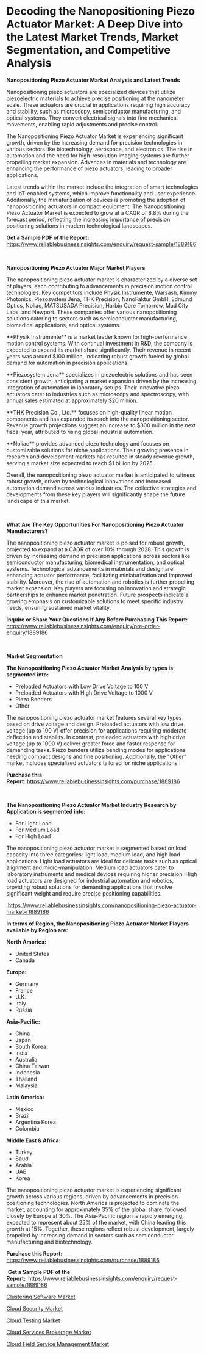<p><h1>Decoding the Nanopositioning Piezo Actuator Market: A Deep Dive into the Latest Market Trends, Market Segmentation, and Competitive Analysis</h1></p><p><strong>Nanopositioning Piezo Actuator Market Analysis and Latest Trends</strong></p>
<p><p>Nanopositioning piezo actuators are specialized devices that utilize piezoelectric materials to achieve precise positioning at the nanometer scale. These actuators are crucial in applications requiring high accuracy and stability, such as microscopy, semiconductor manufacturing, and optical systems. They convert electrical signals into fine mechanical movements, enabling rapid adjustments and precise control.</p><p>The Nanopositioning Piezo Actuator Market is experiencing significant growth, driven by the increasing demand for precision technologies in various sectors like biotechnology, aerospace, and electronics. The rise in automation and the need for high-resolution imaging systems are further propelling market expansion. Advances in materials and technology are enhancing the performance of piezo actuators, leading to broader applications.</p><p>Latest trends within the market include the integration of smart technologies and IoT-enabled systems, which improve functionality and user experience. Additionally, the miniaturization of devices is promoting the adoption of nanopositioning actuators in compact equipment. The Nanopositioning Piezo Actuator Market is expected to grow at a CAGR of 8.8% during the forecast period, reflecting the increasing importance of precision positioning solutions in modern technological landscapes.</p></p>
<p><strong>Get a Sample PDF of the Report:&nbsp;</strong> <a href="https://www.reliablebusinessinsights.com/enquiry/request-sample/1889186?utm_campaign=1759&utm_medium=2&utm_source=Github&utm_content=ia&utm_term=24102024&utm_id=nanopositioning-piezo-actuator">https://www.reliablebusinessinsights.com/enquiry/request-sample/1889186</a></p>
<p>&nbsp;</p>
<p><strong>Nanopositioning Piezo Actuator Major Market Players</strong></p>
<p><p>The nanopositioning piezo actuator market is characterized by a diverse set of players, each contributing to advancements in precision motion control technologies. Key competitors include Physik Instrumente, Warsash, Kimmy Photonics, Piezosystem Jena, THK Precision, NanoFaktur GmbH, Edmund Optics, Noliac, MATSUSADA Precision, Harbin Core Tomorrow, Mad City Labs, and Newport. These companies offer various nanopositioning solutions catering to sectors such as semiconductor manufacturing, biomedical applications, and optical systems.</p><p>**Physik Instrumente** is a market leader known for high-performance motion control systems. With continual investment in R&D, the company is expected to expand its market share significantly. Their revenue in recent years was around $100 million, indicating robust growth fueled by global demand for automation in precision applications.</p><p>**Piezosystem Jena** specializes in piezoelectric solutions and has seen consistent growth, anticipating a market expansion driven by the increasing integration of automation in laboratory setups. Their innovative piezo actuators cater to industries such as microscopy and spectroscopy, with annual sales estimated at approximately $20 million.</p><p>**THK Precision Co., Ltd.** focuses on high-quality linear motion components and has expanded its reach into the nanopositioning sector. Revenue growth projections suggest an increase to $300 million in the next fiscal year, attributed to rising global industrial automation.</p><p>**Noliac** provides advanced piezo technology and focuses on customizable solutions for niche applications. Their growing presence in research and development markets has resulted in steady revenue growth, serving a market size expected to reach $1 billion by 2025.</p><p>Overall, the nanopositioning piezo actuator market is anticipated to witness robust growth, driven by technological innovations and increased automation demand across various industries. The collective strategies and developments from these key players will significantly shape the future landscape of this market.</p></p>
<p>&nbsp;</p>
<p><strong>What Are The Key Opportunities For Nanopositioning Piezo Actuator Manufacturers?</strong></p>
<p><p>The nanopositioning piezo actuator market is poised for robust growth, projected to expand at a CAGR of over 10% through 2028. This growth is driven by increasing demand in precision applications across sectors like semiconductor manufacturing, biomedical instrumentation, and optical systems. Technological advancements in materials and design are enhancing actuator performance, facilitating miniaturization and improved stability. Moreover, the rise of automation and robotics is further propelling market expansion. Key players are focusing on innovation and strategic partnerships to enhance market penetration. Future prospects indicate a growing emphasis on customizable solutions to meet specific industry needs, ensuring sustained market vitality.</p></p>
<p><strong>Inquire or Share Your Questions If Any Before Purchasing This Report:</strong> <a href="https://www.reliablebusinessinsights.com/enquiry/pre-order-enquiry/1889186?utm_campaign=1759&utm_medium=2&utm_source=Github&utm_content=ia&utm_term=24102024&utm_id=nanopositioning-piezo-actuator">https://www.reliablebusinessinsights.com/enquiry/pre-order-enquiry/1889186</a></p>
<p>&nbsp;</p>
<p><strong>Market Segmentation</strong></p>
<p><strong>The Nanopositioning Piezo Actuator Market Analysis by types is segmented into:</strong></p>
<p><ul><li>Preloaded Actuators with Low Drive Voltage to 100 V</li><li>Preloaded Actuators with High Drive Voltage to 1000 V</li><li>Piezo Benders</li><li>Other</li></ul></p>
<p><p>The nanopositioning piezo actuator market features several key types based on drive voltage and design. Preloaded actuators with low drive voltage (up to 100 V) offer precision for applications requiring moderate deflection and stability. In contrast, preloaded actuators with high drive voltage (up to 1000 V) deliver greater force and faster response for demanding tasks. Piezo benders utilize bending modes for applications needing compact designs and fine positioning. Additionally, the "Other" market includes specialized actuators tailored for niche applications.</p></p>
<p><strong>Purchase this Report:&nbsp;</strong><a href="https://www.reliablebusinessinsights.com/purchase/1889186?utm_campaign=1759&utm_medium=2&utm_source=Github&utm_content=ia&utm_term=24102024&utm_id=nanopositioning-piezo-actuator">https://www.reliablebusinessinsights.com/purchase/1889186</a></p>
<p>&nbsp;</p>
<p><strong>The Nanopositioning Piezo Actuator Market Industry Research by Application is segmented into:</strong></p>
<p><ul><li>For Light Load</li><li>For Medium Load</li><li>For High Load</li></ul></p>
<p><p>The nanopositioning piezo actuator market is segmented based on load capacity into three categories: light load, medium load, and high load applications. Light load actuators are ideal for delicate tasks such as optical alignment and micro-manipulation. Medium load actuators cater to laboratory instruments and medical devices requiring higher precision. High load actuators are designed for industrial automation and robotics, providing robust solutions for demanding applications that involve significant weight and require precise positioning capabilities.</p></p>
<p><a href="https://www.reliablebusinessinsights.com/nanopositioning-piezo-actuator-market-r1889186?utm_campaign=1759&utm_medium=2&utm_source=Github&utm_content=ia&utm_term=24102024&utm_id=nanopositioning-piezo-actuator">&nbsp;https://www.reliablebusinessinsights.com/nanopositioning-piezo-actuator-market-r1889186</a></p>
<p><strong>In terms of Region, the Nanopositioning Piezo Actuator Market Players available by Region are:</strong></p>
<p>
    <p> <strong> North America: </strong>
        <ul>
            <li>United States</li>
            <li>Canada</li>
        </ul>
        </p> 
    <p> <strong> Europe: </strong>
        <ul>
            <li>Germany</li>
            <li>France</li>
            <li>U.K.</li>
            <li>Italy</li>
            <li>Russia</li>
        </ul>
        </p> 
    <p> <strong> Asia-Pacific: </strong>
        <ul>
            <li>China</li>
            <li>Japan</li>
            <li>South Korea</li>
            <li>India</li>
            <li>Australia</li>
            <li>China Taiwan</li>
            <li>Indonesia</li>
            <li>Thailand</li>
            <li>Malaysia</li>
        </ul>
        </p> 
    <p> <strong> Latin America: </strong>
        <ul>
            <li>Mexico</li>
            <li>Brazil</li>
            <li>Argentina Korea</li>
            <li>Colombia</li>
        </ul>
        </p> 
    <p> <strong> Middle East & Africa: </strong>
        <ul>
            <li>Turkey</li>
            <li>Saudi</li>
            <li>Arabia</li>
            <li>UAE</li>
            <li>Korea</li>
        </ul>
    </p>
    </p>
<p><p>The nanopositioning piezo actuator market is experiencing significant growth across various regions, driven by advancements in precision positioning technologies. North America is projected to dominate the market, accounting for approximately 35% of the global share, followed closely by Europe at 30%. The Asia-Pacific region is rapidly emerging, expected to represent about 25% of the market, with China leading this growth at 15%. Together, these regions reflect robust development, largely propelled by increasing demand in sectors such as semiconductor manufacturing and biotechnology.</p></p>
<p><strong>Purchase this Report: </strong><a href="https://www.reliablebusinessinsights.com/purchase/1889186?utm_campaign=1759&utm_medium=2&utm_source=Github&utm_content=ia&utm_term=24102024&utm_id=nanopositioning-piezo-actuator">https://www.reliablebusinessinsights.com/purchase/1889186</a></p>
<p>&nbsp;<strong>Get a Sample PDF of the Report:&nbsp;&nbsp;</strong><a href="https://www.reliablebusinessinsights.com/enquiry/request-sample/1889186?utm_campaign=1759&utm_medium=2&utm_source=Github&utm_content=ia&utm_term=24102024&utm_id=nanopositioning-piezo-actuator">https://www.reliablebusinessinsights.com/enquiry/request-sample/1889186</a></p>
<p><strong></strong></p>
<p><p><a href="https://www.linkedin.com/pulse/investing-clustering-software-market-trends-leading-products-avkle?utm_campaign=1759&utm_medium=2&utm_source=Github&utm_content=ia&utm_term=24102024&utm_id=nanopositioning-piezo-actuator">Clustering Software Market</a></p><p><a href="https://www.linkedin.com/pulse/global-cloud-security-market-exploring-share-trends-future-1irbe?utm_campaign=1759&utm_medium=2&utm_source=Github&utm_content=ia&utm_term=24102024&utm_id=nanopositioning-piezo-actuator">Cloud Security Market</a></p><p><a href="https://www.linkedin.com/pulse/global-cloud-testing-market-trends-innovations-forward-looking-1wnme?utm_campaign=1759&utm_medium=2&utm_source=Github&utm_content=ia&utm_term=24102024&utm_id=nanopositioning-piezo-actuator">Cloud Testing Market</a></p><p><a href="https://www.linkedin.com/pulse/global-cloud-services-brokerage-market-landscape-future-trends-cihge?utm_campaign=1759&utm_medium=2&utm_source=Github&utm_content=ia&utm_term=24102024&utm_id=nanopositioning-piezo-actuator">Cloud Services Brokerage Market</a></p><p><a href="https://www.linkedin.com/pulse/cloud-field-service-management-market-industry-trends-4tfne?utm_campaign=1759&utm_medium=2&utm_source=Github&utm_content=ia&utm_term=24102024&utm_id=nanopositioning-piezo-actuator">Cloud Field Service Management Market</a></p></p>